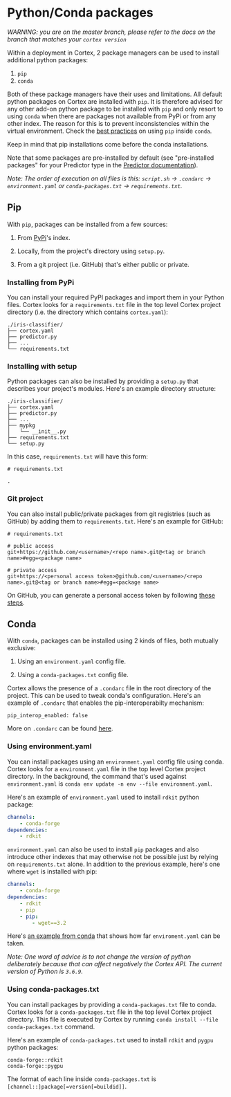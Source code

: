 # Python/Conda packages

_WARNING: you are on the master branch, please refer to the docs on the branch that matches your `cortex version`_

Within a deployment in Cortex, 2 package managers can be used to install additional python packages:

1. `pip`
1. `conda`

Both of these package managers have their uses and limitations. All default python packages on Cortex are installed with `pip`. It is therefore advised for any other add-on python package to be installed with `pip` and only resort to using `conda` when there are packages not available from PyPi or from any other index. The reason for this is to prevent inconsistencies within the virtual environment. Check the [best practices](https://www.anaconda.com/using-pip-in-a-conda-environment/) on using `pip` inside `conda`.

Keep in mind that pip installations come before the conda installations.

Note that some packages are pre-installed by default (see "pre-installed packages" for your Predictor type in the [Predictor documentation](predictors.md)).

*Note: The order of execution on all files is this: `script.sh` -> `.condarc` -> `environment.yaml` or `conda-packages.txt` -> `requirements.txt`.*

## Pip

With `pip`, packages can be installed from a few sources:

1. From [PyPi](https://pypi.org)'s index.

1. Locally, from the project's directory using `setup.py`.

1. From a git project (i.e. GitHub) that's either public or private.

### Installing from PyPi

You can install your required PyPI packages and import them in your Python files. Cortex looks for a `requirements.txt` file in the top level Cortex project directory (i.e. the directory which contains `cortex.yaml`):

```text
./iris-classifier/
├── cortex.yaml
├── predictor.py
├── ...
└── requirements.txt
```

### Installing with setup

Python packages can also be installed by providing a `setup.py` that describes your project's modules. Here's an example directory structure:

```text
./iris-classifier/
├── cortex.yaml
├── predictor.py
├── ...
├── mypkg
│   └── __init__.py
├── requirements.txt
└── setup.py
```

In this case, `requirements.txt` will have this form:
```text
# requirements.txt

.
```

### Git project

You can also install public/private packages from git registries (such as GitHub) by adding them to `requirements.txt`. Here's an example for GitHub:

```text
# requirements.txt

# public access
git+https://github.com/<username>/<repo name>.git@<tag or branch name>#egg=<package name>

# private access
git+https://<personal access token>@github.com/<username>/<repo name>.git@<tag or branch name>#egg=<package name>
```

On GitHub, you can generate a personal access token by following [these steps](https://help.github.com/en/github/authenticating-to-github/creating-a-personal-access-token-for-the-command-line).

## Conda

With `conda`, packages can be installed using 2 kinds of files, both mutually exclusive:

1. Using an `environment.yaml` config file.

1. Using a `conda-packages.txt` config file.

Cortex allows the presence of a `.condarc` file in the root directory of the project. This can be used to tweak conda's configuration. Here's an example of `.condarc` that enables the pip-interoperabilty mechanism:

```text
pip_interop_enabled: false
```

More on `.condarc` can be found [here](https://docs.conda.io/projects/conda/en/latest/user-guide/configuration/use-condarc.html).

### Using environment.yaml

You can install packages using an `environment.yaml` config file using conda. Cortex looks for a `environment.yaml` file in the top level Cortex project directory. In the background, the command that's used against `environment.yaml` is `conda env update -n env --file environment.yaml`.

Here's an example of `environment.yaml` used to install `rdkit` python package:

```yaml
channels:
    - conda-forge
dependencies:
    - rdkit
```

`environment.yaml` can also be used to install `pip` packages and also introduce other indexes that may otherwise not be possible just by relying on `requirements.txt` alone. In addition to the previous example, here's one where `wget` is installed with pip:

```yaml
channels:
    - conda-forge
dependencies:
    - rdkit
    - pip
    - pip:
        - wget==3.2
```

Here's [an example from conda](https://github.com/conda/conda/blob/54e4a91d0da4d659a67e3097040764d3a2f6aa16/tests/conda_env/support/advanced-pip/environment.yml) that shows how far `enviroment.yaml` can be taken.

*Note: One word of advice is to not change the version of python deliberately because that can affect negatively the Cortex API. The current version of Python is `3.6.9`.*

### Using conda-packages.txt

You can install packages by providing a `conda-packages.txt` file to conda. Cortex looks for a `conda-packages.txt` file in the top level Cortex project directory. This file is executed by Cortex by running `conda install --file conda-packages.txt` command.

Here's an example of `conda-packages.txt` used to install `rdkit` and `pygpu` python packages:

```text
conda-forge::rdkit
conda-forge::pygpu
```
The format of each line inside `conda-packages.txt` is `[channel::]package[=version[=buildid]]`.
